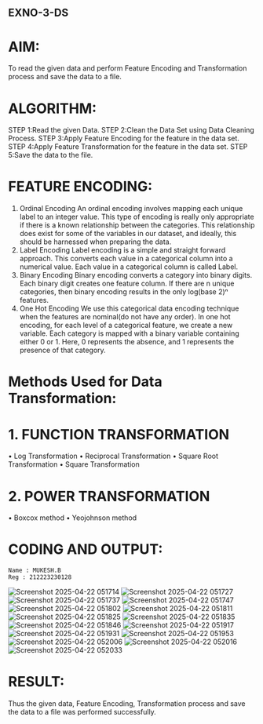 ## EXNO-3-DS

# AIM:
To read the given data and perform Feature Encoding and Transformation process and save the data to a file.

# ALGORITHM:
STEP 1:Read the given Data.
STEP 2:Clean the Data Set using Data Cleaning Process.
STEP 3:Apply Feature Encoding for the feature in the data set.
STEP 4:Apply Feature Transformation for the feature in the data set.
STEP 5:Save the data to the file.

# FEATURE ENCODING:
1. Ordinal Encoding
An ordinal encoding involves mapping each unique label to an integer value. This type of encoding is really only appropriate if there is a known relationship between the categories. This relationship does exist for some of the variables in our dataset, and ideally, this should be harnessed when preparing the data.
2. Label Encoding
Label encoding is a simple and straight forward approach. This converts each value in a categorical column into a numerical value. Each value in a categorical column is called Label.
3. Binary Encoding
Binary encoding converts a category into binary digits. Each binary digit creates one feature column. If there are n unique categories, then binary encoding results in the only log(base 2)ⁿ features.
4. One Hot Encoding
We use this categorical data encoding technique when the features are nominal(do not have any order). In one hot encoding, for each level of a categorical feature, we create a new variable. Each category is mapped with a binary variable containing either 0 or 1. Here, 0 represents the absence, and 1 represents the presence of that category.

# Methods Used for Data Transformation:
  # 1. FUNCTION TRANSFORMATION
• Log Transformation
• Reciprocal Transformation
• Square Root Transformation
• Square Transformation
  # 2. POWER TRANSFORMATION
• Boxcox method
• Yeojohnson method

# CODING AND OUTPUT:

```
Name : MUKESH.B
Reg : 212223230128
```


![Screenshot 2025-04-22 051714](https://github.com/user-attachments/assets/6f6cbe9e-096b-428f-9224-d06f3a6d9f19)
![Screenshot 2025-04-22 051727](https://github.com/user-attachments/assets/e1b22b5a-7dd3-429c-9bda-f1a448477737)
![Screenshot 2025-04-22 051737](https://github.com/user-attachments/assets/69eede32-03da-4c41-8bc3-eafda4691b79)
![Screenshot 2025-04-22 051747](https://github.com/user-attachments/assets/2917b154-fda2-474b-a24c-6a18703d8f02)
![Screenshot 2025-04-22 051802](https://github.com/user-attachments/assets/b9f36ae6-f36e-40bd-a839-8ab59cd7b392)
![Screenshot 2025-04-22 051811](https://github.com/user-attachments/assets/8216ea2e-fd95-49e0-aedd-bfaa6ab88780)
![Screenshot 2025-04-22 051825](https://github.com/user-attachments/assets/7bcce180-acee-4460-a5be-be3d0afd7d0a)
![Screenshot 2025-04-22 051835](https://github.com/user-attachments/assets/e462102c-8a2e-4d15-a669-97c722cefda0)
![Screenshot 2025-04-22 051846](https://github.com/user-attachments/assets/98315b6d-8009-4a7c-bbfe-9c93f19660c5)
![Screenshot 2025-04-22 051917](https://github.com/user-attachments/assets/b95fa4e6-ee48-4ce7-9e53-6c76abeea85e)
![Screenshot 2025-04-22 051931](https://github.com/user-attachments/assets/b77110e4-e491-4e11-8145-e2aff0d27516)
![Screenshot 2025-04-22 051953](https://github.com/user-attachments/assets/1804c7dd-d79e-43d6-87ce-b0a8bf53c75d)
![Screenshot 2025-04-22 052006](https://github.com/user-attachments/assets/8d383dee-fa4d-4a44-85bf-b3514c9a2d27)
![Screenshot 2025-04-22 052016](https://github.com/user-attachments/assets/e57376d3-2512-4506-b964-609f9f6c1df2)
![Screenshot 2025-04-22 052033](https://github.com/user-attachments/assets/9fb029e8-c41b-4f59-9ae7-d564bbb56de1)

# RESULT:

  Thus the given data, Feature Encoding, Transformation process and save the data to a file
 was performed successfully.
